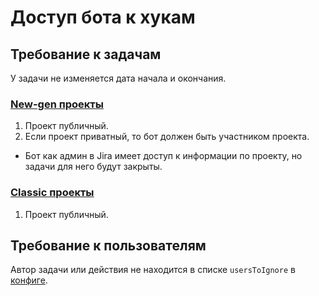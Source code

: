 # Доступ бота к хукам

## Требование к задачам

У задачи не изменяется дата начала и окончания.

### [New-gen проекты](https://confluence.atlassian.com/jirasoftwarecloud/creating-editing-and-deleting-independent-projects-942834583.html?_ga=2.195359916.1498656668.1545639220-550282915.1540463548)

1. Проект публичный.
2. Если проект приватный, то бот должен быть участником проекта.
- Бот как админ в Jira имеет доступ к информации по проекту, но задачи для него будут закрыты.

### [Classic проекты](https://confluence.atlassian.com/jirasoftwarecloud/create-a-project-in-your-new-jira-experience-937886053.html?_ga=2.195359916.1498656668.1545639220-550282915.1540463548)

1. Проект публичный.

## Требование к пользователям

Автор задачи или действия не находится в списке `usersToIgnore` в [конфиге](../../config.example.js).
